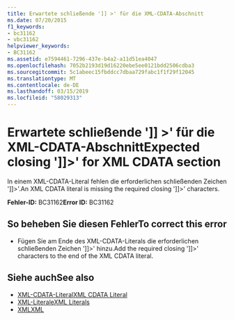 ```yaml
---
title: Erwartete schließende ']] >' für die XML-CDATA-Abschnitt
ms.date: 07/20/2015
f1_keywords:
- bc31162
- vbc31162
helpviewer_keywords:
- BC31162
ms.assetid: e7594461-7296-437e-b4a2-a11d51ea4047
ms.openlocfilehash: 7052b2193d19d16220ebe5ee0121bdd2506cdba3
ms.sourcegitcommit: 5c1abeec15fbddcc7dbaa729fabc1f1f29f12045
ms.translationtype: MT
ms.contentlocale: de-DE
ms.lasthandoff: 03/15/2019
ms.locfileid: "58029313"
---
```

# <a name="expected-closing--for-xml-cdata-section"></a><span data-ttu-id="6e351-102">Erwartete schließende ']] >' für die XML-CDATA-Abschnitt</span><span class="sxs-lookup"><span data-stu-id="6e351-102">Expected closing ']]>' for XML CDATA section</span></span>
<span data-ttu-id="6e351-103">In einem XML-CDATA-Literal fehlen die erforderlichen schließenden Zeichen ']]>'.</span><span class="sxs-lookup"><span data-stu-id="6e351-103">An XML CDATA literal is missing the required closing ']]>' characters.</span></span>  
  
 <span data-ttu-id="6e351-104">**Fehler-ID:** BC31162</span><span class="sxs-lookup"><span data-stu-id="6e351-104">**Error ID:** BC31162</span></span>  
  
## <a name="to-correct-this-error"></a><span data-ttu-id="6e351-105">So beheben Sie diesen Fehler</span><span class="sxs-lookup"><span data-stu-id="6e351-105">To correct this error</span></span>  
  
-   <span data-ttu-id="6e351-106">Fügen Sie am Ende des XML-CDATA-Literals die erforderlichen schließenden Zeichen ']]>' hinzu.</span><span class="sxs-lookup"><span data-stu-id="6e351-106">Add the required closing ']]>' characters to the end of the XML CDATA literal.</span></span>  
  
## <a name="see-also"></a><span data-ttu-id="6e351-107">Siehe auch</span><span class="sxs-lookup"><span data-stu-id="6e351-107">See also</span></span>

- [<span data-ttu-id="6e351-108">XML-CDATA-Literal</span><span class="sxs-lookup"><span data-stu-id="6e351-108">XML CDATA Literal</span></span>](../../visual-basic/language-reference/xml-literals/xml-cdata-literal.md)
- [<span data-ttu-id="6e351-109">XML-Literale</span><span class="sxs-lookup"><span data-stu-id="6e351-109">XML Literals</span></span>](../../visual-basic/language-reference/xml-literals/index.md)
- [<span data-ttu-id="6e351-110">XML</span><span class="sxs-lookup"><span data-stu-id="6e351-110">XML</span></span>](../../visual-basic/programming-guide/language-features/xml/index.md)
